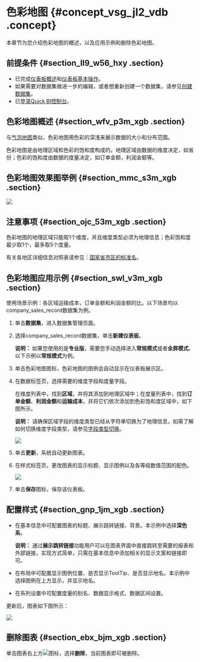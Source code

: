 # 色彩地图 {#concept_vsg_jl2_vdb .concept}

本章节为您介绍色彩地图的概述，以及应用示例和删除色彩地图。

## 前提条件 {#section_ll9_w56_hxy .section}

-   已完成[仪表板概述](cn.zh-CN/用户指南/仪表板制作/仪表板概述.md#)和[仪表板基本操作](cn.zh-CN/用户指南/仪表板制作/仪表板基本操作/仪表板基本操作概述.md#)。
-   如果需要对数据集做进一步的编辑，或者想重新创建一个数据集，请参见[创建数据集](cn.zh-CN/用户指南/数据建模/管理数据集/创建数据集.md#)。
-   已[登录Quick BI控制台](https://account.aliyun.com/login/mixlogin.htm?)。


## 色彩地图概述 {#section_wfv_p3m_xgb .section}

与[气泡地图](cn.zh-CN/用户指南/仪表板制作/仪表板图表制作/气泡地图.md#)类似，色彩地图用色彩的深浅来展示数据的大小和分布范围。

色彩地图是由地理区域和色彩的饱和度构成的。地理区域由数据的维度决定，如省份；色彩的饱和度由数据的度量决定，如订单金额，利润金额等。

## 色彩地图效果图举例 {#section_mmc_s3m_xgb .section}

![](http://static-aliyun-doc.oss-cn-hangzhou.aliyuncs.com/assets/img/9130/156809936039618_zh-CN.png)

## 注意事项 {#section_ojc_53m_xgb .section}

色彩地图的地理区域只能取1个维度，并且维度类型必须为地理信息；色彩饱和度最少取1个，最多取5个度量。

有关各地区详细信息对照表请参见：[国家省市区的标准名](http://docs-aliyun.cn-hangzhou.oss.aliyun-inc.com/assets/attach/128200/cn_zh/1564644494031/%E5%9B%BD%E5%AE%B6%E7%9C%81%E5%B8%82%E5%8C%BA%E7%9A%84%E6%A0%87%E5%87%86%E5%90%8D.xlsx)。

## 色彩地图应用示例 {#section_swl_v3m_xgb .section}

使用场景示例：各区域运输成本，订单金额和利润金额的比。以下场景均以company\_sales\_record数据集为例。

1.  单击**数据集**，进入数据集管理页面。
2.  选择company\_sales\_record数据集，单击**新建仪表板**。

    **说明：** 如果您使用的是**专业版**，需要您手动选择进入**常规模式**或者**全屏模式**。以下示例以**常规模式**为例。

3.  单击色彩地图图标，色彩地图的图例会自动显示在仪表板展示区。
4.  在数据标签页，选择需要的维度字段和度量字段。

    在维度列表中，找到**区域**，并将其添加到地理区域中；在度量列表中，找到**订单金额**、**利润金额**和**运输成本**，并将它们依次添加到色彩饱和度区域中，如下图所示。

    **说明：** 请确保区域字段的维度类型已经从字符串切换为了地理信息，如需了解如何切换维度字段类型，请参见[字段类型切换](cn.zh-CN/用户指南/数据建模/管理数据集/字段类型切换.md#)。

    ![](http://static-aliyun-doc.oss-cn-hangzhou.aliyuncs.com/assets/img/9130/15680993601720_zh-CN.png)

5.  单击**更新**，系统自动更新图表。
6.  在样式标签页，更改图表的显示标题、显示图例以及各等级数值范围的配色。

    ![](http://static-aliyun-doc.oss-cn-hangzhou.aliyuncs.com/assets/img/9130/15680993601721_zh-CN.png)

7.  单击**保存**图标，保存该仪表板。

## 配置样式 {#section_gnp_1jm_xgb .section}

-   在基本信息中可配置图表的标题、展示跳转链接、背景。本示例中选择**深色系**。

    **说明：** 通过**展示跳转链接**功能用户可以在图表界面中直接跳转至需要的报表和外部链接，实现方式简单，只需在基本信息中添加相关的显示文案和链接即可。

-   在布局中可配置显示图例位置、是否显示ToolTip、是否显示地名。本示例中选择图例在上方显示，并显示地名。
-   在系列设置中可配置度量的别名、数据显示格式、数据区间设置。

更新后，图表如下图所示：

![](http://static-aliyun-doc.oss-cn-hangzhou.aliyuncs.com/assets/img/9130/156809936039620_zh-CN.png)

## 删除图表 {#section_ebx_bjm_xgb .section}

单击图表右上方![](http://static-aliyun-doc.oss-cn-hangzhou.aliyuncs.com/assets/img/9131/156809936059242_zh-CN.png)图标，选择**删除**，当前图表即可被删除。

